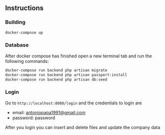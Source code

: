 ## Instructions

### Building
```bash
docker-compose up
```
### Database
After docker compose has finished open a new terminal tab and run the following commands:

```bash
docker-compose run backend php artisan migrate
docker-compose run backend php artisan passport:install
docker-compose run backend php artisan db:seed
```

### Login
Go to `http://localhost:8080/login` and the credentials to login are 
- email: antoniopapa1991@gmail.com
- password: password

After you login you can insert and delete files and update the company data